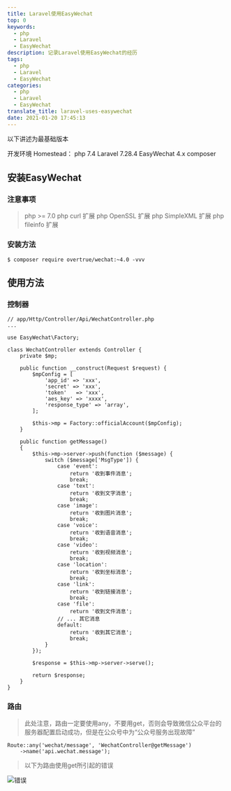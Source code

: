 ```yaml
---
title: Laravel使用EasyWechat
top: 0
keywords:
  - php
  - Laravel
  - EasyWechat
description: 记录Laravel使用EasyWechat的经历
tags:
  - php
  - Laravel
  - EasyWechat
categories:
  - php
  - Laravel
  - EasyWechat
translate_title: laravel-uses-easywechat
date: 2021-01-20 17:45:13
---
```

以下讲述为最基础版本

开发环境 Homestead：
   php 7.4
   Laravel 7.28.4
   EasyWechat 4.x
   composer

<!-- more -->

## 安装EasyWechat
### 注意事项
> php >= 7.0
> php curl 扩展
> php OpenSSL 扩展
> php SimpleXML 扩展
> php fileinfo 扩展

### 安装方法
```
$ composer require overtrue/wechat:~4.0 -vvv
```
## 使用方法

### 控制器
```
// app/Http/Controller/Api/WechatController.php
...

use EasyWechat\Factory;

class WechatController extends Controller {
    private $mp;

    public function __construct(Request $request) {
        $mpConfig = [
            'app_id' => 'xxx',
            'secret' => 'xxx',
            'token'   => 'xxx',
            'aes_key' => 'xxxx',
            'response_type' => 'array',
        ];

        $this->mp = Factory::officialAccount($mpConfig);
    }

    public function getMessage()
    {
        $this->mp->server->push(function ($message) {
            switch ($message['MsgType']) {
                case 'event':
                    return '收到事件消息';
                    break;
                case 'text':
                    return '收到文字消息';
                    break;
                case 'image':
                    return '收到图片消息';
                    break;
                case 'voice':
                    return '收到语音消息';
                    break;
                case 'video':
                    return '收到视频消息';
                    break;
                case 'location':
                    return '收到坐标消息';
                    break;
                case 'link':
                    return '收到链接消息';
                    break;
                case 'file':
                    return '收到文件消息';
                // ... 其它消息
                default:
                    return '收到其它消息';
                    break;
            }
        });

        $response = $this->mp->server->serve();

        return $response;
    }
}
```

### 路由
> 此处注意，路由一定要使用any，不要用get，否则会导致微信公众平台的服务器配置启动成功，但是在公众号中为“公众号服务出现故障”

```
Route::any('wechat/message', 'WechatController@getMessage')
    ->name('api.wechat.message');
```

> 以下为路由使用get所引起的错误

![错误](http://img-qiniu.alwayslay.com/Laravel使用EasyWechat/20210120061036761.png)
